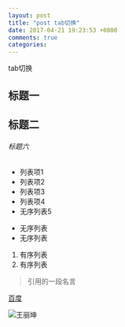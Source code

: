```yaml
---
layout: post
title: "post tab切换"
date: 2017-04-21 19:23:53 +0800
comments: true
categories: 
---
```

tab切换
## 标题一
## 标题二
###### 标题六

- 列表项1
- 列表项2 
- 列表项3
- 列表项4
- 无序列表5

* 无序列表
* 无序列表

1. 有序列表
1. 有序列表

> 引用的一段名言

[百度](https://ss0.bdstatic.com/5aV1bjqh_Q23odCf/static/superman/img/logo/bd_logo1_31bdc765.pn)

![王丽坤](http://imgbdb2.bendibao.com/xiuxian/20138/27/2013827145348748.jpg)
